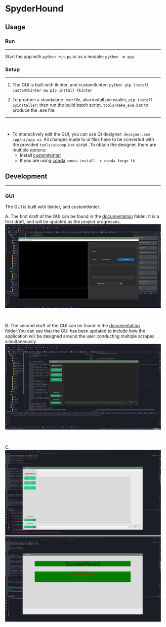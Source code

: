# SpyderHound

## Usage

### Run
<hr>

Start the app with `python run.py` or as a module: `python -m app`.

### Setup
<hr>

1. The GUI is built with tkinter, and customtkinter: `python pip install customtkinter && pip install tkinter`

2. To produce a standalone .exe file, also install pyinstaller, `pip install pyinstaller`; then run the build batch script, `tools/make_exe.bat` to produce the .exe file.


<hr>
<br>

* To interactively edit the GUI, you can use Qt designer: `designer.exe app/ui/app.ui`. All changes made to ui files have to be converted with the provided `tools/uicomp.bat` script. To obtain the
  designer, there are multiple options:
    * Install [customtkinter](https://github.com/TomSchimansky/CustomTkinter)
    * If you are using [conda](https://docs.conda.io/en/latest/) `conda install -c conda-forge tk`



## Development
<hr>

### GUI

The GUI is built with tkinter, and customtkinter.

A. The first draft of the GUI can be found in the [documentation](./documentation) folder. It is a first draft, and will be updated as the project progresses.
![A first-take outline of how the GUI should look.](./documentation/images/Interface_First_Draft.PNG "First Draft")

<br>

B. The second draft of the GUI can be found in the [documentation](./documentation) folder.You can see that the GUI has been updated to include how the application will be designed around the user conducting multiple scrapes simultaneously.
![A more developed outline of how the GUI should look.](./documentation/images/Interface_Second_Draft.PNG "Second Draft")

<br>

C. 
    ![Light Mode](./documentation/images/Interface_Second_Draft_Light.PNG "Light Mode") 
    ![Splash Screen](./documentation/images/Splash_First_Draft.PNG "Splash Screen") 

<br>

